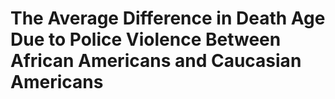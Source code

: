 # The Average Difference in Death Age Due to Police Violence Between African Americans and Caucasian Americans
